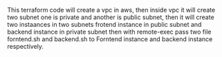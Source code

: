 This terraform code will create a vpc in aws, then inside vpc it will create two subnet one is private and another is public subnet, then it will create two instaances in two subnets frotend instance in public subnet and backend instance in private subnet then with remote-exec pass two file forntend.sh and backend.sh to Forntend instance and backend instance respectively. 
